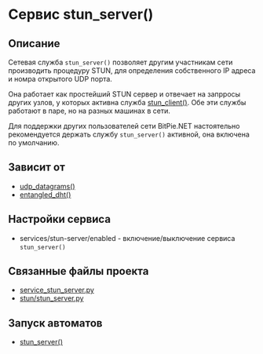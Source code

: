 # Сервис stun_server()


## Описание
Сетевая служба `stun_server()` позволяет другим участникам сети производить процедуру STUN, 
для определения собственного IP адреса и номра открытого UDP порта.

Она работает как простейший STUN сервер и отвечает на запрросы других узлов, у которых активна
служба [stun_client()](services/service_stun_client.md).
Обе эти службы работают в паре, но на разных машинах в сети.

Для поддержки других пользователей сети BitPie.NET настоятельно рекомендуется 
держать службу `stun_server()` активной, она включена по умолчанию.


## Зависит от
* [udp_datagrams()](services/service_udp_datagrams.md)
* [entangled_dht()](services/service_entangled_dht.md)


## Настройки сервиса
* services/stun-server/enabled - включение/выключение сервиса `stun_server()`


## Связанные файлы проекта
* [service_stun_server.py](services/service_stun_server.py)
* [stun/stun_server.py](stun/stun_server.py)


## Запуск автоматов
* [stun_server()](stun/stun_server.md)

